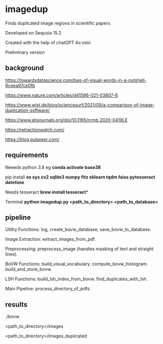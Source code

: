 # imagedup
Finds duplicated image regions in scientific papers

Developed on Sequoia 15.2

Created with the help of chatGPT 4o mini

Preliminary version

## background
https://towardsdatascience.com/bag-of-visual-words-in-a-nutshell-9ceea97ce0fb

https://www.nature.com/articles/d41586-021-03807-6

https://www.wjst.de/blog/sciencesurf/2021/09/a-comparison-of-image-duplication-software/

https://www.atsjournals.org/doi/10.1165/rcmb.2020-0419LE

https://retractionwatch.com/

https://blog.pubpeer.com/


## requirements
Neeeds python 3.8 eg **conda activate base38**

pip install **os sys cv2 sqlite3 numpy fitz sklearn tqdm faiss pytesseract datetime**

Needs tesseract **brew install tesseract***

Terminal **python imagedup.py <path_to_directory> <path_to_database>**

## pipeline
Utility Functions:
log, create_bovw_database, save_bovw_to_database.

Image Extraction:
extract_images_from_pdf.

Preprocessing:
preprocess_image (handles masking of text and straight lines).

BoVW Functions:
build_visual_vocabulary.
compute_bovw_histogram.
build_and_store_bovw.

LSH Functions:
build_lsh_index_from_bovw.
find_duplicates_with_lsh.

Main Pipeline:
process_directory_of_pdfs.

## results
./bovw

<path_to_directory>/images

<path_to_directory>/images_duplicated
